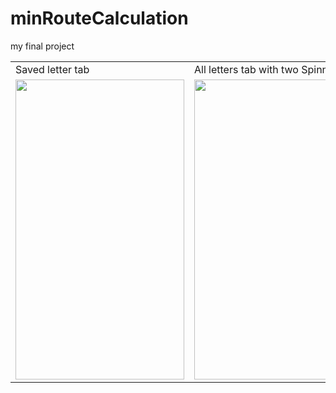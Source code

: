 # minRouteCalculation
my final project




<table>
  <tr>
    <td>Saved letter tab</td>
     <td>All letters tab with two Spinners</td>
     <td>Random letter tab</td>
  </tr>
  <tr>
    <td><img src="https://user-images.githubusercontent.com/24248428/126621148-f837224b-13ae-4856-869c-f80934b6272b.jpeg" width=270 height=480></td>
    <td><img src="https://user-images.githubusercontent.com/24248428/126621155-b5fffa5d-2b1a-4d04-b078-b49d59381870.jpeg" width=270 height=480></td>
    <td><img src="https://user-images.githubusercontent.com/24248428/126621158-3c8db369-2ed0-4049-9792-f8cd1b2ae35c.jpeg" width=270 height=480></td>
  </tr>
 </table>
